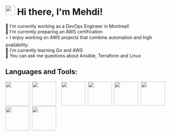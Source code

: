 # <img src="https://raw.githubusercontent.com/iampavangandhi/iampavangandhi/master/gifs/Hi.gif" width="30px"> Hi there, I'm Mehdi!

🏢 I'm currently working as a DevOps Engineer in Montreal!</br>
🌱 I'm currently preparing an AWS certification</br>
⭐ I enjoy working on AWS projects that combine automation and high availability.</br>
🌱 I'm currently learning Go and AWS</br>
💬 You can ask me questions about Ansible, Terraform and Linux</br>

## Languages and Tools:
<div>
  <img width=75px src="https://logos-world.net/wp-content/uploads/2020/09/Linux-Logo-700x394.png">&nbsp;
  <img width=75px src="https://www.datocms-assets.com/2885/1620155117-brandhcterraformverticalcolorwhite.svg">&nbsp;&nbsp;&nbsp;
  <img width=75px src="https://extremeautomation.io/static/9257437713a85f3e9e5cb6e7ff7bb507/ansible.svg">&nbsp;
  <img width=75px src="https://upload.wikimedia.org/wikipedia/commons/thumb/9/93/Amazon_Web_Services_Logo.svg/1024px-Amazon_Web_Services_Logo.svg.png">&nbsp;
  <img width=75px src="https://www.nginx.com/wp-content/uploads/2018/08/NGINX-logo-rgb-large.png">&nbsp;
  <img width=75px src="https://www.docker.com/wp-content/uploads/2022/03/vertical-logo-monochromatic.png">&nbsp;  
  <img width=75px src="https://upload.wikimedia.org/wikipedia/commons/thumb/8/82/Gnu-bash-logo.svg/2560px-Gnu-bash-logo.svg.png">&nbsp;  
  <img width=75px src="https://upload.wikimedia.org/wikipedia/commons/thumb/0/05/Go_Logo_Blue.svg/2560px-Go_Logo_Blue.svg.png">&nbsp;
</div>

</br>

<!--
**MehdiBenIT/MehdiBenIT** is a ✨ _special_ ✨ repository because its `README.md` (this file) appears on your GitHub profile.

Here are some ideas to get you started:

- 🔭 I’m currently working on ...
- 🌱 I’m currently learning ...
- 👯 I’m looking to collaborate on ...
- 🤔 I’m looking for help with ...
- 💬 Ask me about ...
- 📫 How to reach me: ...
- 😄 Pronouns: ...
- ⚡ Fun fact: ...
-->
